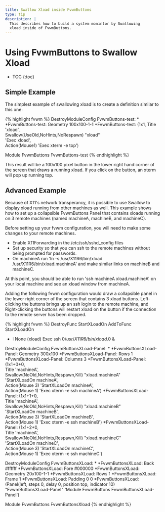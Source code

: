 ```yaml
---
title: Swallow Xload inside FvwmButtons
type: tip
description: |
  This describes how to build a system monintor by Swallowing
  xload inside of FvwmButtons.
---
```

# Using FvwmButtons to Swallow Xload

* TOC
{:toc}

## Simple Example

The simplest example of swallowing xload is to create a definition similar to this one:

{% highlight fvwm %}
DestroyModuleConfig FvwmButtons-test: *
*FvwmButtons-test: Geometry 100x100-1-1
*FvwmButtons-test: (1x1, Title 'xload', \
        Swallow(UseOld,NoHints,NoRespawn) "xload" \
        'Exec xload', \
        Action(Mouse1) 'Exec xterm -e top')

Module FvwmButtons FvwmButtons-test
{% endhighlight %}

This result will be a 100x100 pixel button in the lower right hand corner of
the screen that draws a running xload.  If you click on the button, an xterm
will pop up running top.

## Advanced Example

Because of X11's network transperancy, it is possible to use Swallow to
display xload running from other machines as well.  This example shows how
to set up a collapsible FvwmButtons Panel that contains xloads running on 3
remote machines (named machineA, machineB, and machineC).

Before setting up your fvwm configuration, you will need to make some changes to your remote machines.

* Enable X11Forwarding in the /etc/ssh/sshd\_config files
* Set up security so that you can ssh to the remote machines without being prompted for passwords.
* On machineA run 'ln -s /usr/X11R6/bin/xload /usr/X11R6/bin/xload.machineA' and make similar links on machineB and machineC.

At this point, you should be able to run 'ssh machineA xload.machineA' on your local machine and see
an xload window from machineA.

Adding the following fvwm configuration would draw a collapsible panel in the lower right corner of
the screen that contains 3 xload buttons.  Left-clicking the buttons brings up an ssh login to the
remote machine, and Right-clicking the buttons will restart xload on the button if the connection
to the remote server has been dropped.

{% highlight fvwm %}
DestroyFunc StartXLoadOn
AddToFunc   StartXLoadOn
+ I None (xload) Exec ssh $0 /usr/X11R6/bin/xload.$0 &

DestroyModuleConfig FvwmButtonsXLoad-Panel: *
*FvwmButtonsXLoad-Panel: Geometry 300x100
*FvwmButtonsXLoad-Panel: Rows 1
*FvwmButtonsXLoad-Panel: Columns 3
*FvwmButtonsXLoad-Panel: (1x1+0+0, \
        Title 'machineA', \
        Swallow(NoOld,NoHints,Respawn,Kill) "xload.machineA" \
        'StartXLoadOn machineA', \
        Action(Mouse 3) 'StartXLoadOn machineA', \
        Action(Mouse 1) 'Exec xterm -e ssh machineA')
*FvwmButtonsXLoad-Panel: (1x1+1+0, \
        Title 'machineA', \
        Swallow(NoOld,NoHints,Respawn,Kill) "xload.machineB" \
        'StartXLoadOn machineB', \
        Action(Mouse 3) 'StartXLoadOn machineB', \
        Action(Mouse 1) 'Exec xterm -e ssh machineB')
*FvwmButtonsXLoad-Panel: (1x1+2+0, \
        Title 'machineA', \
        Swallow(NoOld,NoHints,Respawn,Kill) "xload.machineC" \
        'StartXLoadOn machineC', \
        Action(Mouse 3) 'StartXLoadOn machineC', \
        Action(Mouse 1) 'Exec xterm -e ssh machineC')

DestroyModuleConfig FvwmButtonsXLoad: *
*FvwmButtonsXLoad: Back #ffffff
*FvwmButtonsXLoad: Fore #000000
*FvwmButtonsXLoad: Geometry 20x100-1-1
*FvwmButtonsXLoad: Rows 1
*FvwmButtonsXLoad: Frame 1
*FvwmButtonsXLoad: Padding 0 0
*FvwmButtonsXLoad: (Panel(left, steps 0, delay 0, position top, indicator 10) \
        "FvwmButtonsXLoad-Panel" 'Module FvwmButtons FvwmButtonsXLoad-Panel')

Module FvwmButtons FvwmButtonsXload
{% endhighlight %}
